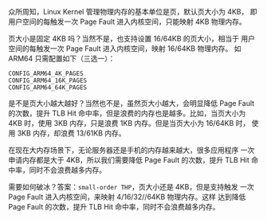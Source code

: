 众所周知，Linux Kernel 管理物理内存的基本单位是页，默认页大小为 4KB，
即用户空间的每触发一次 Page Fault 进入内核空间，只能映射 4KB 物理内存。

页大小是固定 4KB 吗？当然不是，也支持设置 16/64KB 的页大小，相当于
用户空间的每触发一次 Page Fault 进入内核空间，映射 16/64KB 物理内存。
如 ARM64 只需配置如下（三选一）：

```
CONFIG_ARM64_4K_PAGES
CONFIG_ARM64_16K_PAGES
CONFIG_ARM64_64K_PAGES
```

是不是页大小越大越好？当然也不是，虽然页大小越大，会明显降低 Page Fault
的次数，提升 TLB Hit 命中率，但是浪费的内存也是越多。比如，当页大小为
4KB 时，使用 3KB 内存，只是浪费 1KB 内存。但是当页大小为 16/64KB 时，
使用 3KB 内存，却浪费 13/61KB 内存。

在现在大内存场景下，无论服务器还是手机的内存越来越大，很多应用程序
一次申请内存都是大于 4KB，所以我们需要降低 Page Fault 的次数，提升
TLB Hit 命中率，同时不会浪费越多内存。

需要如何破冰？答案：`small-order THP`，页大小还是 4KB，但是支持触发
一次 Page Fault 进入内核空间，来映射 4/16/32//64KB 物理内存。这样
达到降低 Page Fault 的次数，提升 TLB Hit 命中率，同时不会浪费越多内存。

